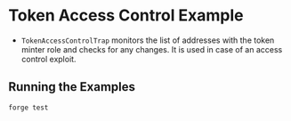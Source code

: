 # Token Access Control Example

- `TokenAccessControlTrap` monitors the list of addresses with the token minter role and checks for any changes. It is used in case of an access control exploit.

## Running the Examples

```bash
forge test
```
